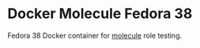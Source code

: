# Docker Molecule Fedora 38

Fedora 38 Docker container for [molecule](https://molecule.readthedocs.io/en/latest/) role testing.
